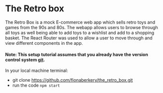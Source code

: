 # The Retro box 

The Retro Box is a mock E-commerce web app which sells retro toys and games from the 90s and 80s. The webapp allows users to browse through all toys as well being able to add toys to a wishlist and add to a shopping basket. The React Router was used to allow a user to move through and view different components in the app. 

#### Note: This setup tutorial assumes that you already have the version control system <a href="https://git-scm.com/">git</a>.

In your local machine terminal:
- git clone https://github.com/fionaberkery/the_retro_box.git
- run the code ```npm start```
